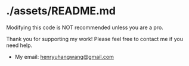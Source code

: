 # ./assets/README.md

Modifying this code is NOT recommended unless you are a pro.

Thank you for supporting my work! Please feel free to contact me if you need help.

- My email: henryuhangwang@gmail.com
